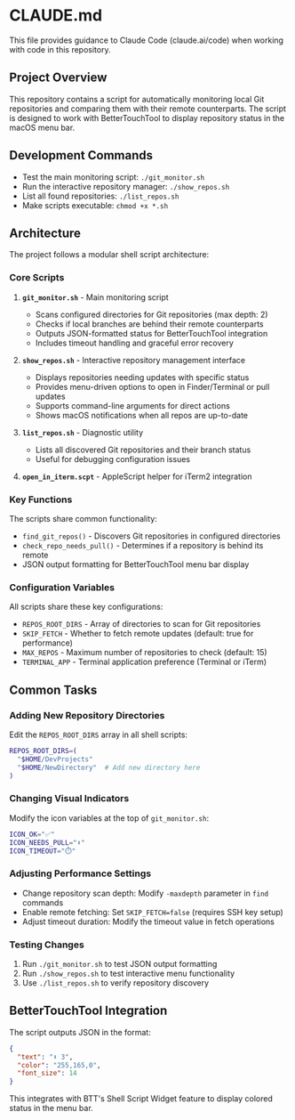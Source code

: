 # CLAUDE.md

This file provides guidance to Claude Code (claude.ai/code) when working with code in this repository.

## Project Overview

This repository contains a script for automatically monitoring local Git repositories and comparing them with their remote counterparts. The script is designed to work with BetterTouchTool to display repository status in the macOS menu bar.

## Development Commands

- Test the main monitoring script: `./git_monitor.sh`
- Run the interactive repository manager: `./show_repos.sh`
- List all found repositories: `./list_repos.sh`
- Make scripts executable: `chmod +x *.sh`

## Architecture

The project follows a modular shell script architecture:

### Core Scripts

1. **`git_monitor.sh`** - Main monitoring script
   - Scans configured directories for Git repositories (max depth: 2)
   - Checks if local branches are behind their remote counterparts
   - Outputs JSON-formatted status for BetterTouchTool integration
   - Includes timeout handling and graceful error recovery

2. **`show_repos.sh`** - Interactive repository management interface
   - Displays repositories needing updates with specific status
   - Provides menu-driven options to open in Finder/Terminal or pull updates
   - Supports command-line arguments for direct actions
   - Shows macOS notifications when all repos are up-to-date

3. **`list_repos.sh`** - Diagnostic utility
   - Lists all discovered Git repositories and their branch status
   - Useful for debugging configuration issues

4. **`open_in_iterm.scpt`** - AppleScript helper for iTerm2 integration

### Key Functions

The scripts share common functionality:
- `find_git_repos()` - Discovers Git repositories in configured directories
- `check_repo_needs_pull()` - Determines if a repository is behind its remote
- JSON output formatting for BetterTouchTool menu bar display

### Configuration Variables

All scripts share these key configurations:
- `REPOS_ROOT_DIRS` - Array of directories to scan for Git repositories
- `SKIP_FETCH` - Whether to fetch remote updates (default: true for performance)
- `MAX_REPOS` - Maximum number of repositories to check (default: 15)
- `TERMINAL_APP` - Terminal application preference (Terminal or iTerm)

## Common Tasks

### Adding New Repository Directories
Edit the `REPOS_ROOT_DIRS` array in all shell scripts:
```bash
REPOS_ROOT_DIRS=(
  "$HOME/DevProjects"
  "$HOME/NewDirectory"  # Add new directory here
)
```

### Changing Visual Indicators
Modify the icon variables at the top of `git_monitor.sh`:
```bash
ICON_OK="✅"
ICON_NEEDS_PULL="⬇️"
ICON_TIMEOUT="⏱️"
```

### Adjusting Performance Settings
- Change repository scan depth: Modify `-maxdepth` parameter in `find` commands
- Enable remote fetching: Set `SKIP_FETCH=false` (requires SSH key setup)
- Adjust timeout duration: Modify the timeout value in fetch operations

### Testing Changes
1. Run `./git_monitor.sh` to test JSON output formatting
2. Run `./show_repos.sh` to test interactive menu functionality
3. Use `./list_repos.sh` to verify repository discovery

## BetterTouchTool Integration

The script outputs JSON in the format:
```json
{
  "text": "⬇️ 3",
  "color": "255,165,0",
  "font_size": 14
}
```

This integrates with BTT's Shell Script Widget feature to display colored status in the menu bar.